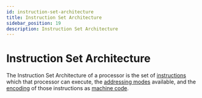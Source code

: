 ```yaml
---
id: instruction-set-architecture
title: Instruction Set Architecture
sidebar_position: 19
description: Instruction Set Architecture
---
```


# Instruction Set Architecture

The Instruction Set Architecture of a processor is the set of [instructions](./instruction.md) which that processor can execute, the [addressing modes](./addressing-mode.md) available, and the [encoding](./instruction-encoding.md) of those instructions as [machine code](./machine-language.md).
